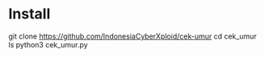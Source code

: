 # Install

git clone https://github.com/IndonesiaCyberXploid/cek-umur
cd cek_umur
ls
python3 cek_umur.py
